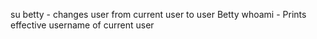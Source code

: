 su betty - changes user from current user to user Betty
whoami - Prints effective username of current user
